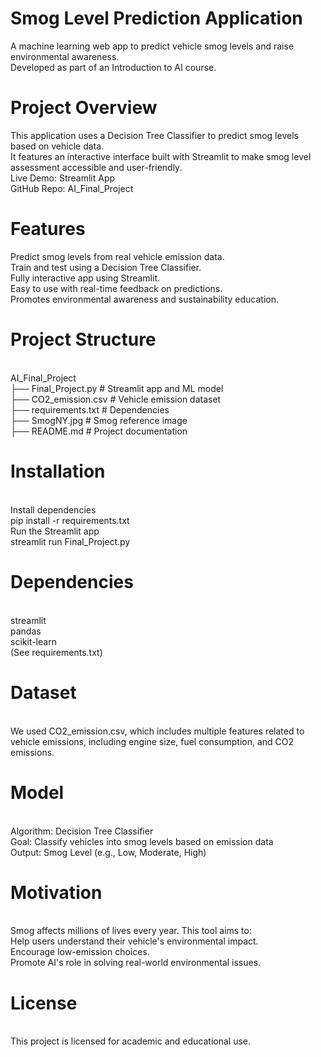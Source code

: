 # Smog Level Prediction Application

A machine learning web app to predict vehicle smog levels and raise environmental awareness.
<br>Developed as part of an Introduction to AI course.

# Project Overview

This application uses a Decision Tree Classifier to predict smog levels based on vehicle data.
<br>It features an interactive interface built with Streamlit to make smog level assessment accessible and user-friendly.
<br>Live Demo: Streamlit App
<br>GitHub Repo: AI_Final_Project

# Features

Predict smog levels from real vehicle emission data.
<br>Train and test using a Decision Tree Classifier.
<br>Fully interactive app using Streamlit.
<br>Easy to use with real-time feedback on predictions.
<br>Promotes environmental awareness and sustainability education.

# Project Structure
<br>AI_Final_Project
<br>├── Final_Project.py         # Streamlit app and ML model
<br>├── CO2_emission.csv         # Vehicle emission dataset
<br>├── requirements.txt         # Dependencies
<br>├── SmogNY.jpg               # Smog reference image
<br>├── README.md                # Project documentation

# Installation
<br>Install dependencies
<br>pip install -r requirements.txt
<br>Run the Streamlit app
<br>streamlit run Final_Project.py

# Dependencies
<br>streamlit
<br>pandas
<br>scikit-learn
<br>(See requirements.txt)

# Dataset
<br>We used CO2_emission.csv, which includes multiple features related to vehicle emissions, including engine size, fuel consumption, and CO2 emissions.

# Model
<br>Algorithm: Decision Tree Classifier
<br>Goal: Classify vehicles into smog levels based on emission data
<br>Output: Smog Level (e.g., Low, Moderate, High)

# Motivation
<br>Smog affects millions of lives every year. This tool aims to:
<br>Help users understand their vehicle's environmental impact.
<br>Encourage low-emission choices.
<br>Promote AI's role in solving real-world environmental issues.

# License
<br>This project is licensed for academic and educational use.
